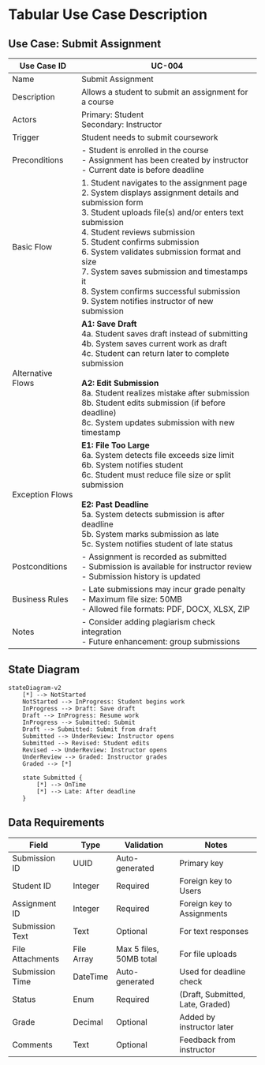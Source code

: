 # Tabular Use Case Description

## Use Case: Submit Assignment

| Use Case ID | UC-004 |
|-------------|--------|
| Name | Submit Assignment |
| Description | Allows a student to submit an assignment for a course |
| Actors | Primary: Student<br>Secondary: Instructor |
| Trigger | Student needs to submit coursework |
| Preconditions | - Student is enrolled in the course<br>- Assignment has been created by instructor<br>- Current date is before deadline |
| Basic Flow | 1. Student navigates to the assignment page<br>2. System displays assignment details and submission form<br>3. Student uploads file(s) and/or enters text submission<br>4. Student reviews submission<br>5. Student confirms submission<br>6. System validates submission format and size<br>7. System saves submission and timestamps it<br>8. System confirms successful submission<br>9. System notifies instructor of new submission |
| Alternative Flows | **A1: Save Draft**<br>4a. Student saves draft instead of submitting<br>4b. System saves current work as draft<br>4c. Student can return later to complete submission<br><br>**A2: Edit Submission**<br>8a. Student realizes mistake after submission<br>8b. Student edits submission (if before deadline)<br>8c. System updates submission with new timestamp |
| Exception Flows | **E1: File Too Large**<br>6a. System detects file exceeds size limit<br>6b. System notifies student<br>6c. Student must reduce file size or split submission<br><br>**E2: Past Deadline**<br>5a. System detects submission is after deadline<br>5b. System marks submission as late<br>5c. System notifies student of late status |
| Postconditions | - Assignment is recorded as submitted<br>- Submission is available for instructor review<br>- Submission history is updated |
| Business Rules | - Late submissions may incur grade penalty<br>- Maximum file size: 50MB<br>- Allowed file formats: PDF, DOCX, XLSX, ZIP |
| Notes | - Consider adding plagiarism check integration<br>- Future enhancement: group submissions |

## State Diagram

```mermaid
stateDiagram-v2
    [*] --> NotStarted
    NotStarted --> InProgress: Student begins work
    InProgress --> Draft: Save draft
    Draft --> InProgress: Resume work
    InProgress --> Submitted: Submit
    Draft --> Submitted: Submit from draft
    Submitted --> UnderReview: Instructor opens
    Submitted --> Revised: Student edits
    Revised --> UnderReview: Instructor opens
    UnderReview --> Graded: Instructor grades
    Graded --> [*]
    
    state Submitted {
        [*] --> OnTime
        [*] --> Late: After deadline
    }
```

## Data Requirements

| Field | Type | Validation | Notes |
|-------|------|------------|-------|
| Submission ID | UUID | Auto-generated | Primary key |
| Student ID | Integer | Required | Foreign key to Users |
| Assignment ID | Integer | Required | Foreign key to Assignments |
| Submission Text | Text | Optional | For text responses |
| File Attachments | File Array | Max 5 files, 50MB total | For file uploads |
| Submission Time | DateTime | Auto-generated | Used for deadline check |
| Status | Enum | Required | (Draft, Submitted, Late, Graded) |
| Grade | Decimal | Optional | Added by instructor later |
| Comments | Text | Optional | Feedback from instructor |
